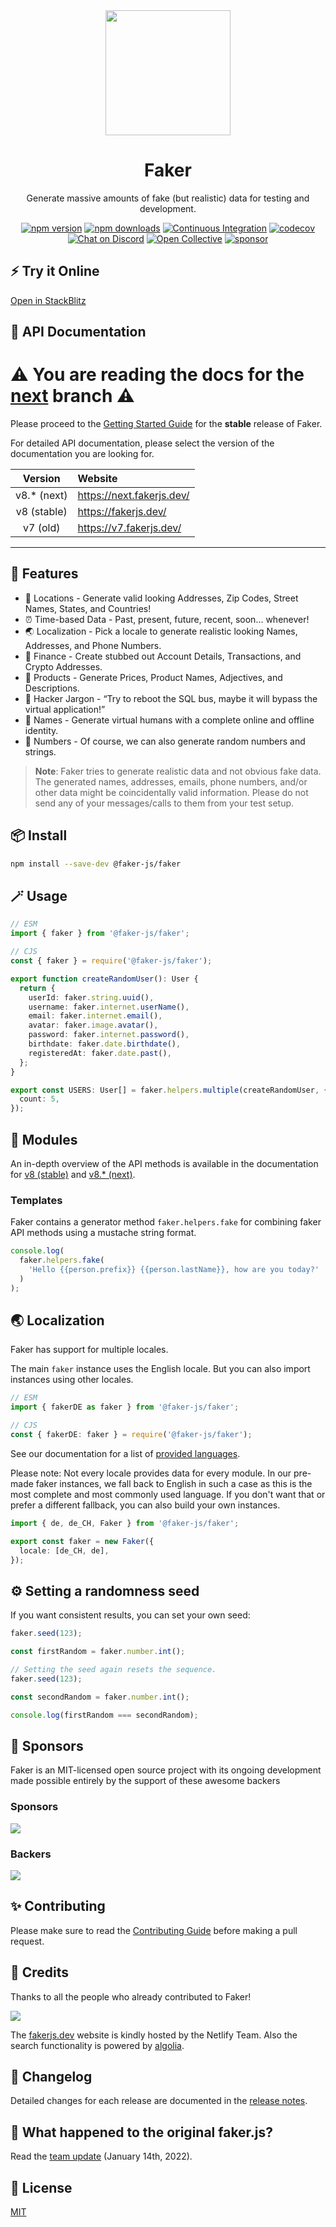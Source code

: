 <div align="center">
  <img src="./docs/public/logo.svg" width="200"/>
  <h1>Faker</h1>
  <p>Generate massive amounts of fake (but realistic) data for testing and development.</p>

  [![npm version](https://badgen.net/npm/v/@faker-js/faker)](https://www.npmjs.com/package/@faker-js/faker)
  [![npm downloads](https://badgen.net/npm/dm/@faker-js/faker)](https://www.npmjs.com/package/@faker-js/faker)
  [![Continuous Integration](https://github.com/faker-js/faker/actions/workflows/ci.yml/badge.svg)](https://github.com/faker-js/faker/actions/workflows/ci.yml)
  [![codecov](https://codecov.io/gh/faker-js/faker/branch/next/graph/badge.svg?token=N61U168G08)](https://codecov.io/gh/faker-js/faker)
  [![Chat on Discord](https://img.shields.io/badge/chat-discord-blue?style=flat&logo=discord)](https://chat.fakerjs.dev)
  [![Open Collective](https://img.shields.io/opencollective/backers/fakerjs)](https://opencollective.com/fakerjs#section-contributors)
  [![sponsor](https://img.shields.io/opencollective/all/fakerjs?label=sponsors)](https://opencollective.com/fakerjs)
</div>

## ⚡️ Try it Online

[Open in StackBlitz](https://fakerjs.dev/new)

## 📙 API Documentation

<h1>⚠️ You are reading the docs for the <a href="https://github.com/faker-js/faker/tree/next">next</a> branch ⚠️</h1>

Please proceed to the [Getting Started Guide](https://fakerjs.dev/guide/) for the **stable** release of Faker.

For detailed API documentation, please select the version of the documentation you are looking for.

|   Version    | Website                   |
| :----------: | :------------------------ |
| v8.\* (next) | https://next.fakerjs.dev/ |
| v8 (stable)  | https://fakerjs.dev/      |
|   v7 (old)   | https://v7.fakerjs.dev/   |

---

## 🚀 Features

- 💌 Locations - Generate valid looking Addresses, Zip Codes, Street Names, States, and Countries!
- ⏰ Time-based Data - Past, present, future, recent, soon... whenever!
- 🌏 Localization - Pick a locale to generate realistic looking Names, Addresses, and Phone Numbers.
- 💸 Finance - Create stubbed out Account Details, Transactions, and Crypto Addresses.
- 👠 Products - Generate Prices, Product Names, Adjectives, and Descriptions.
- 👾 Hacker Jargon - “Try to reboot the SQL bus, maybe it will bypass the virtual application!”
- 🧍 Names - Generate virtual humans with a complete online and offline identity.
- 🔢 Numbers - Of course, we can also generate random numbers and strings.

> **Note**: Faker tries to generate realistic data and not obvious fake data.
> The generated names, addresses, emails, phone numbers, and/or other data might be coincidentally valid information.
> Please do not send any of your messages/calls to them from your test setup.

## 📦 Install

```bash
npm install --save-dev @faker-js/faker
```

## 🪄 Usage

```ts
// ESM
import { faker } from '@faker-js/faker';

// CJS
const { faker } = require('@faker-js/faker');

export function createRandomUser(): User {
  return {
    userId: faker.string.uuid(),
    username: faker.internet.userName(),
    email: faker.internet.email(),
    avatar: faker.image.avatar(),
    password: faker.internet.password(),
    birthdate: faker.date.birthdate(),
    registeredAt: faker.date.past(),
  };
}

export const USERS: User[] = faker.helpers.multiple(createRandomUser, {
  count: 5,
});
```

## 💎 Modules

An in-depth overview of the API methods is available in the documentation for [v8 (stable)](https://fakerjs.dev/api/) and [v8.\* (next)](https://next.fakerjs.dev/api/).

### Templates

Faker contains a generator method `faker.helpers.fake` for combining faker API methods using a mustache string format.

```ts
console.log(
  faker.helpers.fake(
    'Hello {{person.prefix}} {{person.lastName}}, how are you today?'
  )
);
```

## 🌏 Localization

Faker has support for multiple locales.

The main `faker` instance uses the English locale.
But you can also import instances using other locales.

```ts
// ESM
import { fakerDE as faker } from '@faker-js/faker';

// CJS
const { fakerDE: faker } = require('@faker-js/faker');
```

See our documentation for a list of [provided languages](https://fakerjs.dev/guide/localization.html#available-locales).

Please note: Not every locale provides data for every module. In our pre-made faker instances,
we fall back to English in such a case as this is the most complete and most commonly used language.
If you don't want that or prefer a different fallback, you can also build your own instances.

```ts
import { de, de_CH, Faker } from '@faker-js/faker';

export const faker = new Faker({
  locale: [de_CH, de],
});
```

## ⚙️ Setting a randomness seed

If you want consistent results, you can set your own seed:

```ts
faker.seed(123);

const firstRandom = faker.number.int();

// Setting the seed again resets the sequence.
faker.seed(123);

const secondRandom = faker.number.int();

console.log(firstRandom === secondRandom);
```

## 🤝 Sponsors

Faker is an MIT-licensed open source project with its ongoing development made possible entirely by the support of these awesome backers

### Sponsors

![](https://opencollective.com/fakerjs/organizations.svg)

### Backers

![](https://opencollective.com/fakerjs/individuals.svg)

## ✨ Contributing

Please make sure to read the [Contributing Guide](https://github.com/faker-js/faker/blob/next/CONTRIBUTING.md) before making a pull request.

## 📘 Credits

Thanks to all the people who already contributed to Faker!

<a href="https://github.com/faker-js/faker/graphs/contributors"><img src="https://opencollective.com/fakerjs/contributors.svg?width=800" /></a>

The [fakerjs.dev](https://fakerjs.dev) website is kindly hosted by the Netlify Team. Also the search functionality is powered by [algolia](https://www.algolia.com).

## 📝 Changelog

Detailed changes for each release are documented in the [release notes](https://github.com/faker-js/faker/blob/next/CHANGELOG.md).

## 📜 What happened to the original faker.js?

Read the [team update](https://fakerjs.dev/update.html) (January 14th, 2022).

## 🔑 License

[MIT](https://github.com/faker-js/faker/blob/next/LICENSE)
